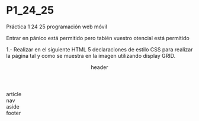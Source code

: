 # P1_24_25
Práctica 1 24 25 programación web móvil


Entrar en pánico está permitido pero tabién vuestro otencial está permitido 



1.- Realizar en el siguiente HTML 5 declaraciones de estilo CSS para realizar
la página tal y como se muestra en la imagen utilizando display GRID.
<!doctype html>
<html>
<head>
<meta charset="utf-8">
<title>ejercicio estructura</title>
</head>
<body>
<header>header</header>
<article>article</article>
<nav>nav</nav>
<aside>aside</aside>
<footer>footer</footer>
</body>
</html>